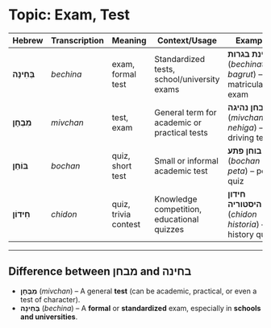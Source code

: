 # Topic: Exam, Test

| **Hebrew** | **Transcription** | **Meaning** | **Context/Usage** | **Example** |  
|---------------|----------------|------------|-----------------|------------|  
| **בְּחִינָה** | *bechina* | exam, formal test | Standardized tests, school/university exams | **בחינת בגרות** (*bechinat bagrut*) – matriculation exam |  
| **מִבְחָן** | *mivchan* | test, exam | General term for academic or practical tests | **מבחן נהיגה** (*mivchan nehiga*) – driving test |  
| **בּוֹחַן** | *bochan* | quiz, short test | Small or informal academic test | **בוחן פתע** (*bochan peta*) – pop quiz |  
| **חִידוֹן** | *chidon* | quiz, trivia contest | Knowledge competition, educational quizzes | **חידון היסטוריה** (*chidon historia*) – history quiz |  

---

## Difference between מבחן and בחינה

- **מִבְחָן** (*mivchan*) – A general **test** (can be academic, practical, or even a test of character).  
- **בְּחִינָה** (*bechina*) – A **formal** or **standardized** exam, especially in **schools and universities**.  
